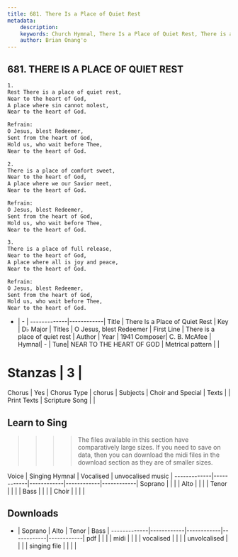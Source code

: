 ```yaml
---
title: 681. There Is a Place of Quiet Rest
metadata:
    description: 
    keywords: Church Hymnal, There Is a Place of Quiet Rest, There is a place of quiet rest, O Jesus, blest Redeemer
    author: Brian Onang'o
---
```



## 681. THERE IS A PLACE OF QUIET REST

```txt
1.
Rest There is a place of quiet rest, 
Near to the heart of God, 
A place where sin cannot molest, 
Near to the heart of God. 

Refrain:
O Jesus, blest Redeemer, 
Sent from the heart of God, 
Hold us, who wait before Thee, 
Near to the heart of God. 

2.
There is a place of comfort sweet, 
Near to the heart of God, 
A place where we our Savior meet, 
Near to the heart of God. 

Refrain:
O Jesus, blest Redeemer, 
Sent from the heart of God, 
Hold us, who wait before Thee, 
Near to the heart of God. 

3.
There is a place of full release, 
Near to the heart of God, 
A place where all is joy and peace, 
Near to the heart of God.

Refrain:
O Jesus, blest Redeemer, 
Sent from the heart of God, 
Hold us, who wait before Thee, 
Near to the heart of God. 

```

- |   -  |
-------------|------------|
Title | There Is a Place of Quiet Rest |
Key | D♭ Major |
Titles | O Jesus, blest Redeemer |
First Line | There is a place of quiet rest |
Author | 
Year | 1941
Composer| C. B. McAfee |
Hymnal|  - |
Tune| NEAR TO THE HEART OF GOD |
Metrical pattern | |
# Stanzas | 3 |
Chorus | Yes |
Chorus Type | chorus |
Subjects | Choir and Special |
Texts |  |
Print Texts | 
Scripture Song |  |
  
## Learn to Sing

>>>> The files available in this section have comparatively large sizes. If you need to save on data, then you can download the midi files in the download section as they are of smaller sizes.

Voice |  Singing Hymnal | Vocalised | unvocalised music |
-------------|------------|------------|------------|------------|
Soprano | | | |
Alto | | | |
Tenor | | | |
Bass | | | |
Choir | | | |

## Downloads

- |  Soprano | Alto | Tenor | Bass |
-------------|------------|------------|------------|------------|
pdf | | | |
midi | | | |
vocalised | | | |
unvolcalised | | | |
singing file | | | |
  